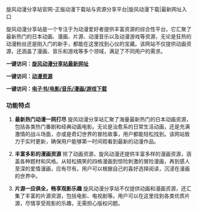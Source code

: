 旋风动漫分享站官网-正版动漫下载站与资源分享平台|旋风动漫下载|最新网址入口

旋风动漫分享站是一个专注于为动漫爱好者提供丰富资源的综合性平台。它汇聚了最新热门的日本动画、漫画、片源、动漫音乐以及动漫游戏等资源，无论是狂热的动漫粉丝还是刚入门的新手，都能在这里找到心仪的宝藏。该网站不仅提供动画资源，还涵盖了漫画、音乐和游戏等多个领域，满足了不同用户的需求。

<p><strong>一键访问：</strong><a href="https://www.xxsnav.com/sites/15967.html" target="_blank" ><strong>旋风动漫分享站最新网址</strong></a></p>
<p><strong>一键访问：</strong><a href="https://www.xxsnav.com/favorites/dongmanziyuan" target="_blank" ><strong>动漫资源</strong></a></p>
<p><strong>一键访问：</strong><a href="https://wangpanziyuan.pages.dev/" target="_blank" ><strong>电子书/电影/音乐/漫画/游戏下载</strong></a></p>

### 功能特点
1. **最新热门动漫一网打尽**
   旋风动漫分享站汇聚了海量最新热门的日本动画资源，包括各类热门番剧和经典动画电影。无论是治愈系的日常生活动画，还是充满激情的战斗场面，亦或是奇幻世界的冒险故事，用户都能轻松找到。该网站致力于实时更新，确保用户能够第一时间观看到最新的动漫作品。

2. **丰富多彩的漫画资源**
   除了动画资源，旋风动漫还提供丰富多样的漫画资源，涵盖各种题材和风格。从轻松搞笑的四格漫画到惊险刺激的冒险漫画，再到感人至深的爱情漫画，应有尽有。用户可以根据自己的喜好选择阅读，沉浸在漫画的世界中。

3. **片源一应俱全，畅享观影乐趣**
   旋风动漫分享站不仅提供动画和漫画资源，还汇集了丰富的片源资源，包括电影、电视剧等。用户可以在这里找到各类优质片源，尽情享受观影的乐趣，无需担心版权问题。

